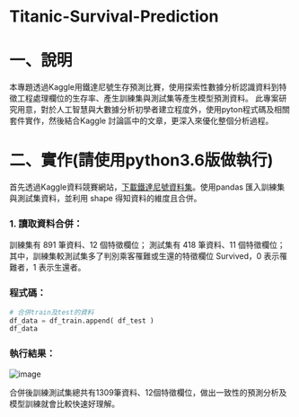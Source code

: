 # Titanic-Survival-Prediction
# 一、說明
本專題透過Kaggle用鐵達尼號生存預測比賽，使用探索性數據分析認識資料到特徵工程處理欄位的生存率、產生訓練集與測試集等產生模型預測資料。
此專案研究用意，對於人工智慧與大數據分析初學者建立程度外，使用pyton程式碼及相關套件實作，然後結合Kaggle 討論區中的文章，更深入來優化整個分析過程。
# 二、實作(請使用python3.6版做執行)
首先透過Kaggle資料競賽網站，[下載鐵達尼號資料集](https://www.kaggle.com/c/titanic/data)。使用pandas 匯入訓練集與測試集資料，並利用 shape 得知資料的維度且合併。
### 1.	讀取資料合併：
訓練集有 891 筆資料、12 個特徵欄位； 測試集有 418 筆資料、11 個特徵欄位； 其中，訓練集較測試集多了判別乘客罹難或生還的特徵欄位 Survived，0 表示罹難者，1 表示生還者。
### 程式碼：
```python
# 合併train及test的資料 
df_data = df_train.append( df_test )
df_data
```
### 執行結果：
![image](https://github.com/LonelyCaesar/-Titanic-Survival-Prediction/assets/101235367/1f59132d-6a20-4f96-886f-a4bf54cef8ee)

合併後訓練測試集總共有1309筆資料、12個特徵欄位，做出一致性的預測分析及模型訓練就會比較快速好理解。
